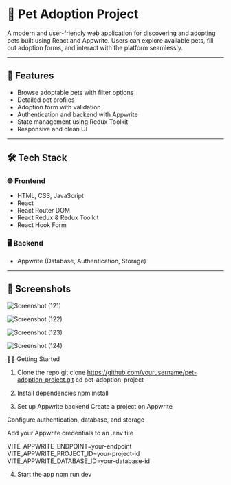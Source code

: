 # 🐾 Pet Adoption Project

A modern and user-friendly web application for discovering and adopting pets built using React and Appwrite. Users can explore available pets, fill out adoption forms, and interact with the platform seamlessly.

---

## 🚀 Features

- Browse adoptable pets with filter options
- Detailed pet profiles
- Adoption form with validation
- Authentication and backend with Appwrite
- State management using Redux Toolkit
- Responsive and clean UI

---

## 🛠️ Tech Stack

### 🌐 Frontend
- HTML, CSS, JavaScript
- React
- React Router DOM
- React Redux & Redux Toolkit
- React Hook Form

### 🖥️ Backend
- Appwrite (Database, Authentication, Storage)

---

## 📸 Screenshots
![Screenshot (121)](https://github.com/user-attachments/assets/b705feb3-9042-4cc0-8196-681e0fca17c1)

![Screenshot (122)](https://github.com/user-attachments/assets/934a3729-4fd1-48e5-ac7f-5ca4ecba64d9)

![Screenshot (123)](https://github.com/user-attachments/assets/fe61fd13-39dc-4a95-9c3a-3dfe85674376)

![Screenshot (124)](https://github.com/user-attachments/assets/a91c4d2c-e925-4490-84c1-ff2b7937d42d)

🧑‍💻 Getting Started
1. Clone the repo
git clone https://github.com/yourusername/pet-adoption-project.git
cd pet-adoption-project
2. Install dependencies
   npm install

3. Set up Appwrite backend
Create a project on Appwrite

Configure authentication, database, and storage

Add your Appwrite credentials to an .env file

VITE_APPWRITE_ENDPOINT=your-endpoint
VITE_APPWRITE_PROJECT_ID=your-project-id
VITE_APPWRITE_DATABASE_ID=your-database-id

4. Start the app
npm run dev


